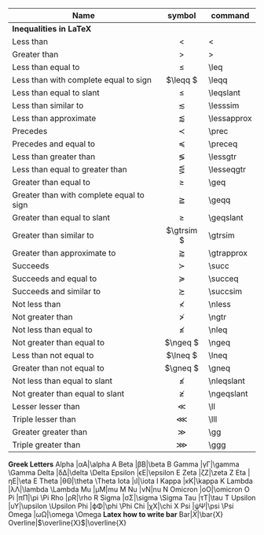 
|Name |symbol |command
|--|:--:|--
|**Inequalities in LaTeX**
|Less than	|<|	<
|Greater than	|>	|>
|Less than equal to	|$\leq$	|\leq
|Less than with complete equal to sign	|$\leqq	$|\leqq
|Less than equal to slant	|$\leqslant$	|\leqslant
|Less than similar to	|$\lesssim$	|\lesssim
|Less than approximate	|$\lessapprox$	|\lessapprox
|Precedes	|$\prec$	|\prec
Precedes and equal to	|$\preceq$	|\preceq
Less than greater than	|$\lessgtr$	|\lessgtr
Less than equal to greater than	|$\lesseqgtr$	|\lesseqgtr
Greater than equal to	|$\geq$	|\geq
Greater than with complete equal to sign	|$\geqq$	|\geqq
Greater than equal to slant|	$\geqslant$	|\geqslant
Greater than similar to|	$\gtrsim	$|\gtrsim
Greater than approximate to	|$\gtrapprox$	|\gtrapprox
Succeeds	|$\succ$	|\succ
Succeeds and equal to	|$\succeq$	|\succeq
Succeeds and similar to	|$\succsim$	|\succsim
Not less than	|$\nless$	|\nless
Not greater than	|$\ngtr$	|\ngtr
Not less than equal to	|$\nleq$	|\nleq
Not greater than equal to	|$\ngeq	$|\ngeq
Less than not equal to	|$\lneq	$|\lneq
Greater than not equal to	|$\gneq	$|\gneq
Not less than equal to slant	|$\nleqslant$	|\nleqslant
Not greater than equal to slant	|$\ngeqslant$	|\ngeqslant
Lesser lesser than	|$\ll$	|\ll
Triple lesser than	|$\lll$	|\lll
Greater greater than	|$\gg$	|\gg
Triple greater than	|$\ggg$|\ggg
**Greek Letters**
Alpha 	|αA|\alpha A
Beta 	|βB|\beta B
Gamma 	|γΓ|\gamma \Gamma
Delta 	|δΔ|\delta \Delta
Epsilon |ϵE|\epsilon E
Zeta 	|ζZ|\zeta Z
Eta 	|ηE|\eta E
Theta 	|θΘ|\theta \Theta
Iota 	|ιI|\iota I
Kappa 	|κK|\kappa K
Lambda 	|λΛ|\lambda \Lambda
Mu 	    |μM|mu M
Nu 	    |νN|nu N
Omicron |οO|\omicron O
Pi 	    |πΠ|\pi \Pi
Rho 	|ρR|\rho R
Sigma 	|σΣ|\sigma \Sigma
Tau 	|τT|\tau T
Upsilon |υΥ|\upsilon \Upsilon
Phi 	|ϕΦ|\phi \Phi
Chi 	|χX|\chi X
Psi 	|ψΨ|\psi \Psi
Omega 	|ωΩ|\omega \Omega
**Latex how to write bar**
Bar|$\bar{X}$|\bar{X}
Overline|$\overline{X}$|\overline{X}